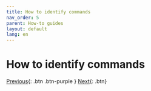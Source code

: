 ```yaml
---
title: How to identify commands
nav_order: 5
parent: How-to guides
layout: default
lang: en
---
```


#  How to identify commands


[Previous]({{site.url}}/get-started/clone-repo.html){: .btn .btn-purple }
[Next]({{site.url}}/get-started){: .btn}